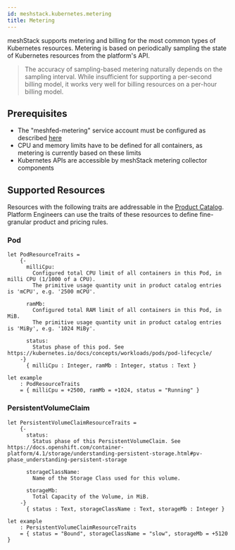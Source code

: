 ```yaml
---
id: meshstack.kubernetes.metering
title: Metering
---
```


meshStack supports metering and billing for the most common types of Kubernetes resources.
Metering is based on periodically sampling the state of Kubernetes resources from the platform's API.

> The accuracy of sampling-based metering naturally depends on the sampling interval. While insufficient for
> supporting a per-second billing model, it works very well for billing resources on a per-hour billing model.

## Prerequisites

- The "meshfed-metering" service account must be configured as described [here](./meshstack.kubernetes.index.md#metering)
- CPU and memory limits have to be defined for all containers, as metering is currently based on these limits
- Kubernetes APIs are accessible by meshStack metering collector components

## Supported Resources

Resources with the following traits are addressable in the [Product Catalog](meshstack.billing-configuration.md#defining-a-custom-product-catalog). Platform Engineers can use the traits of these resources to define fine-granular product and pricing rules.

### Pod

<!--snippet:mesh.kraken.productcatalog.traits.kubernetes.pod#type-->


<!--DOCUSAURUS_CODE_TABS-->
<!--Dhall Type-->
```dhall
let PodResourceTraits =
    {-
      milliCpu:
        Configured total CPU limit of all containers in this Pod, in milli CPU (1/1000 of a CPU).
        The primitive usage quantity unit in product catalog entries is 'mCPU', e.g. '2500 mCPU'.

      ramMb:
        Configured total RAM limit of all containers in this Pod, in MiB.
        The primitive usage quantity unit in product catalog entries is 'MiBy', e.g. '1024 MiBy'.

      status:
        Status phase of this pod. See https://kubernetes.io/docs/concepts/workloads/pods/pod-lifecycle/
    -}
      { milliCpu : Integer, ramMb : Integer, status : Text }
```
<!--Example-->
```dhall
let example
    : PodResourceTraits
    = { milliCpu = +2500, ramMb = +1024, status = "Running" }
```
<!--END_DOCUSAURUS_CODE_TABS-->

### PersistentVolumeClaim
<!--snippet:mesh.kraken.productcatalog.traits.kubernetes.persistentvolumeclaim#type-->


<!--DOCUSAURUS_CODE_TABS-->
<!--Dhall Type-->
```dhall
let PersistentVolumeClaimResourceTraits =
    {-
      status:
        Status phase of this PersistentVolumeClaim. See https://docs.openshift.com/container-platform/4.1/storage/understanding-persistent-storage.html#pv-phase_understanding-persistent-storage

      storageClassName:
        Name of the Storage Class used for this volume.

      storageMb:
        Total Capacity of the Volume, in MiB.
    -}
      { status : Text, storageClassName : Text, storageMb : Integer }
```
<!--Example-->
```dhall
let example
    : PersistentVolumeClaimResourceTraits
    = { status = "Bound", storageClassName = "slow", storageMb = +5120 }
```
<!--END_DOCUSAURUS_CODE_TABS-->